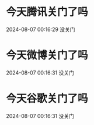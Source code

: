 # 今天腾讯关门了吗

2024-08-07 00:16:29 没关门

# 今天微博关门了吗

2024-08-07 00:16:31 没关门

# 今天谷歌关门了吗

2024-08-07 00:16:31 没关门

